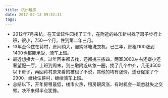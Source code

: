 ```yaml
---
title: 杭州租房
date: 2017-02-13 09:52:11
tags:
---
```

- 2012年7月来杭，在天堂软件园找了工作，在附近的益乐新村找了房子步行上班，很小，750一个月，住到第二年三月。
- 13年至今住在蒋村，房间稍大，自购冰箱洗衣机，已三年，房租1100涨到1400也都能承受，骑车上班。
- 最近想换大一点，过年回来都去找，还都挑三拣四。两室3000左右还嫌小还奢望配一厅。上班到周末，到三墩附近转悠一圈，找了几个中介，几无3500以下房子，再回蒋村原来看的被租了不说，其他的均有涨价，遂仓促定了个2900，继续住蒋村，继续骑车上班。
- 总结以下，开年房租最低，楼市火热，租房跟风涨，有时机会一疏忽就失之交臂，决不来得半点犹豫。
